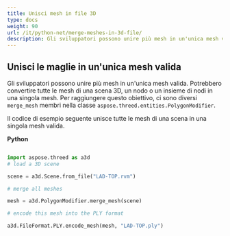 ```yaml
---
title: Unisci mesh in file 3D
type: docs
weight: 90
url: /it/python-net/merge-meshes-in-3d-file/
description: Gli sviluppatori possono unire più mesh in un'unica mesh valida. Potrebbero convertire tutte le mesh di una scena 3D, un nodo o un insieme di nodi in una singola mesh. Per raggiungere questo obiettivo, ci sono tre membri MergeMesh nella classe Aspose.ThreeD.Entities.PolygonModifier.
---
```

##  **Unisci le maglie in un'unica mesh valida**
Gli sviluppatori possono unire più mesh in un'unica mesh valida. Potrebbero convertire tutte le mesh di una scena 3D, un nodo o un insieme di nodi in una singola mesh. Per raggiungere questo obiettivo, ci sono diversi `merge_mesh` membri nella classe `aspose.threed.entities.PolygonModifier`.

Il codice di esempio seguente unisce tutte le mesh di una scena in una singola mesh valida.

**Python**

```py

import aspose.threed as a3d
# load a 3D scene

scene = a3d.Scene.from_file("LAD-TOP.rvm")

# merge all meshes

mesh = a3d.PolygonModifier.merge_mesh(scene)

# encode this mesh into the PLY format

a3d.FileFormat.PLY.encode_mesh(mesh, "LAD-TOP.ply")

```
